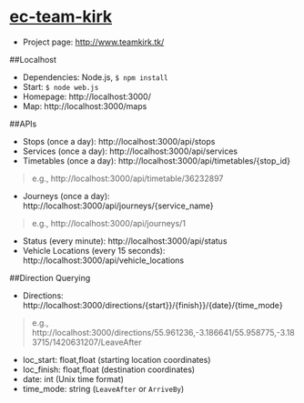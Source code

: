 [ec-team-kirk](http://www.teamkirk.tk/)
===

- Project page: http://www.teamkirk.tk/

##Localhost
- Dependencies: Node.js, `$ npm install`
- Start:  `$ node web.js`
- Homepage: http://localhost:3000/
- Map: http://localhost:3000/maps

##APIs
- Stops (once a day): http://localhost:3000/api/stops
- Services (once a day): http://localhost:3000/api/services
- Timetables (once a day): http://localhost:3000/api/timetables/{stop_id}
> e.g., http://localhost:3000/api/timetable/36232897
- Journeys (once a day): http://localhost:3000/api/journeys/{service_name}
> e.g., http://localhost:3000/api/journeys/1
- Status (every minute): http://localhost:3000/api/status
- Vehicle Locations (every 15 seconds): http://localhost:3000/api/vehicle_locations

##Direction Querying
- Directions: http://localhost:3000/directions/{start}}/{finish}}/{date}/{time_mode}
> e.g., http://localhost:3000/directions/55.961236,-3.186641/55.958775,-3.183715/1420631207/LeaveAfter
 - loc_start: float,float (starting location coordinates)
 - loc_finish: float,float (destination coordinates)
 - date: int (Unix time format)
 - time_mode: string (`LeaveAfter` or `ArriveBy`)
